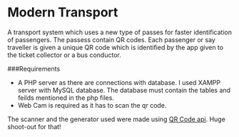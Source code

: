# Modern Transport
A transport system which uses a new type of passes for faster identification of passengers. The passess contain QR codes. Each passenger
or say traveller is given a unique QR code which is identified by the app given to the ticket collector or a bus
conductor.

###Requirements
- A PHP server as there are connections with database. I used XAMPP server with MySQL database. The database must contain the tables and feilds mentioned in the php files.
- Web Cam is required as it has to scan the qr code.

The scanner and the generator used were made using [QR Code api](goqr.me/api). Huge shoot-out for that!
